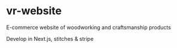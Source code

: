 # vr-website
E-commerce website of woodworking and craftsmanship products

Develop in Next.js, stitches & stripe
